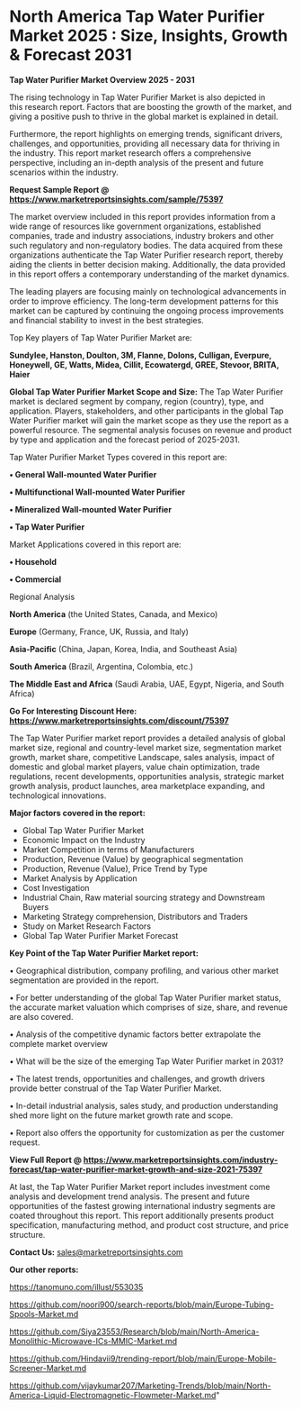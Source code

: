 # North America Tap Water Purifier Market 2025 : Size, Insights, Growth & Forecast 2031

<Strong> Tap Water Purifier Market Overview 2025 - 2031</strong>

The rising technology in Tap Water Purifier Market is also depicted in this research report. Factors that are boosting the growth of the market, and giving a positive push to thrive in the global market is explained in detail.

Furthermore, the report highlights on emerging trends, significant drivers, challenges, and opportunities, providing all necessary data for thriving in the industry. This report market research offers a comprehensive perspective, including an in-depth analysis of the present and future scenarios within the industry.

<strong>Request Sample Report @ <a href=https://www.marketreportsinsights.com/sample/75397>https://www.marketreportsinsights.com/sample/75397</a></strong>

The market overview included in this report provides information from a wide range of resources like government organizations, established companies, trade and industry associations, industry brokers and other such regulatory and non-regulatory bodies. The data acquired from these organizations authenticate the Tap Water Purifier research report, thereby aiding the clients in better decision making. Additionally, the data provided in this report offers a contemporary understanding of the market dynamics.

The leading players are focusing mainly on technological advancements in order to improve efficiency. The long-term development patterns for this market can be captured by continuing the ongoing process improvements and financial stability to invest in the best strategies.

Top Key players of Tap Water Purifier Market are:

<strong>Sundylee, Hanston, Doulton, 3M, Flanne, Dolons, Culligan, Everpure, Honeywell, GE, Watts, Midea, Cillit, Ecowatergd, GREE, Stevoor, BRITA, Haier</strong>

<strong><b>Global Tap Water Purifier Market Scope and Size:</b></strong>
The Tap Water Purifier market is declared segment by company, region (country), type, and application. Players, stakeholders, and other participants in the global Tap Water Purifier market will gain the market scope as they use the report as a powerful resource. The segmental analysis focuses on revenue and product by type and application and the forecast period of 2025-2031.

Tap Water Purifier Market Types covered in this report are:

<strong>• General Wall-mounted Water Purifier

• Multifunctional Wall-mounted Water Purifier

• Mineralized Wall-mounted Water Purifier

• Tap Water Purifier</strong>

Market Applications covered in this report are:

<strong>• Household

• Commercial</strong> 

Regional Analysis

<strong>North America</strong> (the United States, Canada, and Mexico)

<strong>Europe</strong> (Germany, France, UK, Russia, and Italy)

<strong>Asia-Pacific</strong> (China, Japan, Korea, India, and Southeast Asia)

<strong>South America</strong> (Brazil, Argentina, Colombia, etc.)

<strong>The Middle East and Africa</strong> (Saudi Arabia, UAE, Egypt, Nigeria, and South Africa)

<strong>Go For Interesting Discount Here: <a href=https://www.marketreportsinsights.com/discount/75397>https://www.marketreportsinsights.com/discount/75397</a></strong>

The Tap Water Purifier market report provides a detailed analysis of global market size, regional and country-level market size, segmentation market growth, market share, competitive Landscape, sales analysis, impact of domestic and global market players, value chain optimization, trade regulations, recent developments, opportunities analysis, strategic market growth analysis, product launches, area marketplace expanding, and technological innovations.

<strong><b>Major factors covered in the report:</b></strong>
<ul>
  <li>Global Tap Water Purifier Market </li>
  <li>Economic Impact on the Industry</li>
  <li>Market Competition in terms of Manufacturers</li>
  <li>Production, Revenue (Value) by geographical segmentation</li>
  <li>Production, Revenue (Value), Price Trend by Type</li>
  <li>Market Analysis by Application</li>
  <li>Cost Investigation</li>
  <li>Industrial Chain, Raw material sourcing strategy and Downstream Buyers</li>
  <li>Marketing Strategy comprehension, Distributors and Traders</li>
  <li>Study on Market Research Factors</li>
  <li>Global Tap Water Purifier Market Forecast</li>
</ul>

<strong><b>Key Point of the Tap Water Purifier Market report:</b></strong>

• Geographical distribution, company profiling, and various other market segmentation are provided in the report.

• For better understanding of the global Tap Water Purifier market status, the accurate market valuation which comprises of size, share, and revenue are also covered.

• Analysis of the competitive dynamic factors better extrapolate the complete market overview

• What will be the size of the emerging Tap Water Purifier market in 2031?

• The latest trends, opportunities and challenges, and growth drivers provide better construal of the Tap Water Purifier Market.

• In-detail industrial analysis, sales study, and production understanding shed more light on the future market growth rate and scope.

• Report also offers the opportunity for customization as per the customer request.

<strong><b>View Full Report @ <a href=https://www.marketreportsinsights.com/industry-forecast/tap-water-purifier-market-growth-and-size-2021-75397>https://www.marketreportsinsights.com/industry-forecast/tap-water-purifier-market-growth-and-size-2021-75397</a></b></strong>


At last, the Tap Water Purifier Market report includes investment come analysis and development trend analysis. The present and future opportunities of the fastest growing international industry segments are coated throughout this report. This report additionally presents product specification, manufacturing method, and product cost structure, and price structure.

<strong>Contact Us:</strong>
sales@marketreportsinsights.com

<strong>Our other reports:</strong>

<a href=https://tanomuno.com/illust/553035>https://tanomuno.com/illust/553035</a>

<a href=https://github.com/noori900/search-reports/blob/main/Europe-Tubing-Spools-Market.md>https://github.com/noori900/search-reports/blob/main/Europe-Tubing-Spools-Market.md</a>

<a href=https://github.com/Siya23553/Research/blob/main/North-America-Monolithic-Microwave-ICs-MMIC-Market.md>https://github.com/Siya23553/Research/blob/main/North-America-Monolithic-Microwave-ICs-MMIC-Market.md</a>

<a href=https://github.com/Hindavii9/trending-report/blob/main/Europe-Mobile-Screener-Market.md>https://github.com/Hindavii9/trending-report/blob/main/Europe-Mobile-Screener-Market.md</a>

<a href=https://github.com/vijaykumar207/Marketing-Trends/blob/main/North-America-Liquid-Electromagnetic-Flowmeter-Market.md>https://github.com/vijaykumar207/Marketing-Trends/blob/main/North-America-Liquid-Electromagnetic-Flowmeter-Market.md</a>"
